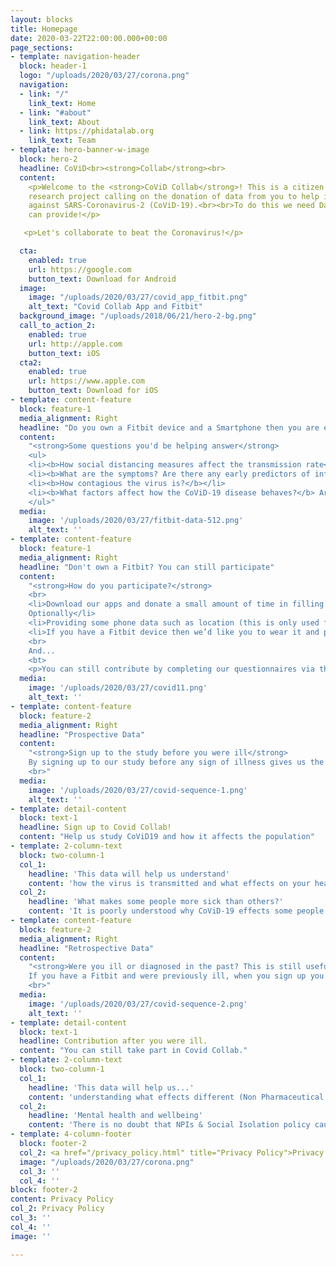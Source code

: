 ```yaml
---
layout: blocks
title: Homepage
date: 2020-03-22T22:00:00.000+00:00
page_sections:
- template: navigation-header
  block: header-1
  logo: "/uploads/2020/03/27/corona.png"
  navigation:
  - link: "/"
    link_text: Home
  - link: "#about"
    link_text: About
  - link: https://phidatalab.org
    link_text: Team
- template: hero-banner-w-image
  block: hero-2
  headline: CoViD<br><strong>Collab</strong><br>
  content:
    <p>Welcome to the <strong>CoViD Collab</strong>! This is a citizen science
    research project calling on the donation of data from you to help in the fight
    against SARS-Coronavirus-2 (CoViD-19).<br><br>To do this we need Data only you
    can provide!</p>

   <p>Let's collaborate to beat the Coronavirus!</p>

  cta:
    enabled: true
    url: https://google.com
    button_text: Download for Android
  image:
    image: "/uploads/2020/03/27/covid_app_fitbit.png"
    alt_text: "Covid Collab App and Fitbit"
  background_image: "/uploads/2018/06/21/hero-2-bg.png"
  call_to_action_2:
    enabled: true
    url: http://apple.com
    button_text: iOS
  cta2:
    enabled: true
    url: https://www.apple.com
    button_text: Download for iOS
- template: content-feature
  block: feature-1
  media_alignment: Right
  headline: "Do you own a Fitbit device and a Smartphone then you are eligible to participate!"
  content:
    "<strong>Some questions you'd be helping answer</strong>
    <ul>
    <li><b>How social distancing measures affect the transmission rate</b> (inside families and the general population) of the virus in normal the population?</li>
    <li><b>What are the symptoms? Are there any early predictors of infection</b> (e.g. heart rate, activity, respiration, sleep, loss of sense of smell)? And how reliable are these?</li>
    <li><b>How contagious the virus is?</b></li>
    <li><b>What factors affect how the CoViD-19 disease behaves?</b> Are there any behavioural (e.g. fatigue) or physiological factors that determine progression or mild/moderate/severe outcomes?</li>
    </ul>"
  media:
    image: '/uploads/2020/03/27/fitbit-data-512.png'
    alt_text: ''
- template: content-feature
  block: feature-1
  media_alignment: Right
  headline: "Don't own a Fitbit? You can still participate"
  content:
    "<strong>How do you participate?</strong>
    <br>
    <li>Download our apps and donate a small amount of time in filling questionnaires
    Optionally</li>
    <li>Providing some phone data such as location (this is only used for our scientific work see our privacy policy and data use?</li>
    <li>If you have a Fitbit device then we’d like you to wear it and provide us with a feed of your heart rate, activity step count and sleep.</li>
    <br>
    And...
    <bt>
    <p>You can still contribute by completing our questionnaires via the App or help us share this online (twitter: @covid_collab, #covid_collab). It is essential we are able to collect this data as early as possible before large numbers of people people get infected by the virus.</pr>"
  media:
    image: '/uploads/2020/03/27/covid11.png'
    alt_text: ''
- template: content-feature
  block: feature-2
  media_alignment: Right
  headline: "Prospective Data"
  content:
    "<strong>Sign up to the study before you were ill</strong>
    By signing up to our study before any sign of illness gives us the most useful data. In this way we are able to collect data and have you annotate it with questionnaires as you go forward in time, this information is critical to providing context to the data you donate to us.
    <br>"
  media:
    image: '/uploads/2020/03/27/covid-sequence-1.png'
    alt_text: ''
- template: detail-content
  block: text-1
  headline: Sign up to Covid Collab!
  content: "Help us study CoViD19 and how it affects the population"
- template: 2-column-text
  block: two-column-1
  col_1:
    headline: 'This data will help us understand'
    content: 'how the virus is transmitted and what effects on your health this might include? By having data from your Fitbit we are interested to understand if there are early signals (e.g. such as Heart Rate) which may provide early signs of infection'
  col_2:
    headline: 'What makes some people more sick than others?'
    content: 'It is poorly understood why CoViD-19 effects some people more severely. We hope this data will help us better understand duration of infection, severity and what factors influence this.'
- template: content-feature
  block: feature-2
  media_alignment: Right￼
  headline: "Retrospective Data"
  content:
    "<strong>Were you ill or diagnosed in the past? This is still useful!</strong>
    If you have a Fitbit and were previously ill, when you sign up you can still donate the data from that previous time! This will enable our data scientists to study effects of the virus on your health.
    <br>"
  media:
    image: '/uploads/2020/03/27/covid-sequence-2.png'
    alt_text: ''
- template: detail-content
  block: text-1
  headline: Contribution after you were ill.
  content: "You can still take part in Covid Collab."
- template: 2-column-text
  block: two-column-1
  col_1:
    headline: 'This data will help us...'
    content: 'understanding what effects different (Non Pharmaceutical Interventions (NPIs) e.g. Social Distancing) have on the spread of the virus'
  col_2:
    headline: 'Mental health and wellbeing'
    content: 'There is no doubt that NPIs & Social Isolation policy cause significant stress. We want to be better understand this and how they could be better implemented'
- template: 4-column-footer
  block: footer-2
  col_2: <a href="/privacy_policy.html" title="Privacy Policy">Privacy Policy</a>
  image: "/uploads/2020/03/27/corona.png"
  col_3: ''
  col_4: ''
block: footer-2
content: Privacy Policy
col_2: Privacy Policy
col_3: ''
col_4: ''
image: ''

---
```


